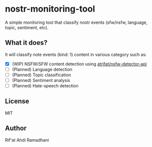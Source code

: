 # nostr-monitoring-tool
A simple monitoring tool that classify nostr events (sfw/nsfw, language, topic, sentiment, etc).

## What it does?
It will classify note events (kind: 1) content in various category such as:
- [x] (WIP) NSFW/SFW content detection using [atrifat/nsfw-detector-api](https://github.com/atrifat/nsfw-detector-api)
- [ ] (Planned) Language detection
- [ ] (Planned) Topic classification
- [ ] (Planned) Sentiment analysis
- [ ] (Planned) Hate-speech detection

## License
MIT

## Author
Rif'at Ahdi Ramadhani
